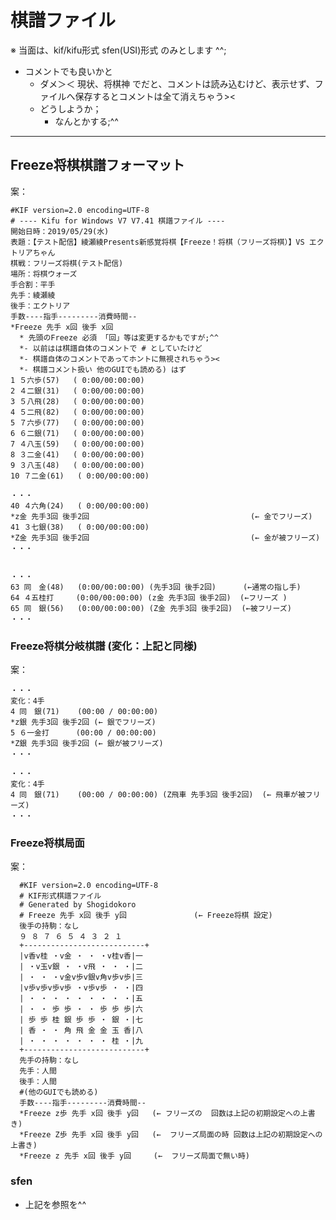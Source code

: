 # **棋譜ファイル**

※ 当面は、kif/kifu形式  sfen(USI)形式 のみとします ^^;

* コメントでも良いかと
  * ダメ＞＜ 現状、将棋神 でだと、コメントは読み込むけど、表示せず、ファイルへ保存するとコメントは全て消えちゃう><
  * どうしようか；
    * なんとかする;^^

---

## Freeze将棋棋譜フォーマット

案：

    #KIF version=2.0 encoding=UTF-8
    # ---- Kifu for Windows V7 V7.41 棋譜ファイル ----
    開始日時：2019/05/29(水)
    表題：【テスト配信】綾瀬綾Presents新感覚将棋【Freeze！将棋（フリーズ将棋）】VS エクトリアちゃん
    棋戦：フリーズ将棋(テスト配信)
    場所：将棋ウォーズ
    手合割：平手　　
    先手：綾瀬綾
    後手：エクトリア
    手数----指手---------消費時間--
    *Freeze 先手 x回 後手 x回
      * 先頭のFreeze 必須 「回」等は変更するかもですが;^^
      *- 以前はは棋譜自体のコメントで # としていたけど
      *- 棋譜自体のコメントであってホントに無視されちゃう><
      *- 棋譜コメント扱い 他のGUIでも読める) はず
    1 ５六歩(57)   ( 0:00/00:00:00)
    2 ４二銀(31)   ( 0:00/00:00:00)
    3 ５八飛(28)   ( 0:00/00:00:00)
    4 ５二飛(82)   ( 0:00/00:00:00)
    5 ７六歩(77)   ( 0:00/00:00:00)
    6 ６二銀(71)   ( 0:00/00:00:00)
    7 ４八玉(59)   ( 0:00/00:00:00)
    8 ３二金(41)   ( 0:00/00:00:00)
    9 ３八玉(48)   ( 0:00/00:00:00)
    10 ７二金(61)   ( 0:00/00:00:00)

    ・・・
    40 ４六角(24)   ( 0:00/00:00:00)
    *z金 先手3回 後手2回                                    (← 金でフリーズ)
    41 ３七銀(38)   ( 0:00/00:00:00)
    *Z金 先手3回 後手2回                                    (← 金が被フリーズ)
    ・・・


    ・・・
    63 同　金(48)   (0:00/00:00:00) (先手3回 後手2回)      (←通常の指し手)
    64 ４五桂打     (0:00/00:00:00) (z金 先手3回 後手2回)  (←フリーズ )
    65 同　銀(56)   (0:00/00:00:00) (Z金 先手3回 後手2回)  (←被フリーズ)
    ・・・

### Freeze将棋分岐棋譜 (変化：上記と同様)

案：

    ・・・
    変化：4手
    4 同　銀(71)    (00:00 / 00:00:00)
    *z銀 先手3回 後手2回 (← 銀でフリーズ)
    5 ６一金打      (00:00 / 00:00:00)
    *Z銀 先手3回 後手2回 (← 銀が被フリーズ)
    ・・・

    ・・・
    変化：4手
    4 同　銀(71)    (00:00 / 00:00:00) (Z飛車 先手3回 後手2回)  (← 飛車が被フリーズ)
    ・・・

### Freeze将棋局面

案：

      #KIF version=2.0 encoding=UTF-8
      # KIF形式棋譜ファイル
      # Generated by Shogidokoro
      # Freeze 先手 x回 後手 y回               (← Freeze将棋 設定)
      後手の持駒：なし
      ９ ８ ７ ６ ５ ４ ３ ２ １
      +---------------------------+
      |v香v桂 ・v金 ・ ・ ・v桂v香|一
      | ・v玉v銀 ・ ・v飛 ・ ・ ・|二
      | ・ ・ ・v金v歩v銀v角v歩v歩|三
      |v歩v歩v歩v歩 ・v歩v歩 ・ ・|四
      | ・ ・ ・ ・ ・ ・ ・ ・ ・|五
      | ・ ・ 歩 歩 ・ ・ 歩 歩 歩|六
      | 歩 歩 桂 銀 歩 歩 ・ 銀 ・|七
      | 香 ・ ・ 角 飛 金 金 玉 香|八
      | ・ ・ ・ ・ ・ ・ ・ 桂 ・|九
      +---------------------------+
      先手の持駒：なし
      先手：人間
      後手：人間
      #(他のGUIでも読める)
      手数----指手---------消費時間--
      *Freeze z歩 先手 x回 後手 y回   (← フリーズの  回数は上記の初期設定への上書き)
      *Freeze Z歩 先手 x回 後手 y回   (←  フリーズ局面の時 回数は上記の初期設定への上書き)
      *Freeze z 先手 x回 後手 y回     (←  フリーズ局面で無い時)

### sfen

* 上記を参照を^^
